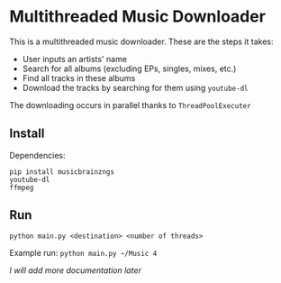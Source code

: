 # Multithreaded Music Downloader

This is a multithreaded music downloader. These are the steps it takes:
 - User inputs an artists' name
 - Search for all albums (excluding EPs, singles, mixes, etc.)
 - Find all tracks in these albums
 - Download the tracks by searching for them using `youtube-dl`
 
 The downloading occurs in parallel thanks to `ThreadPoolExecuter`

## Install
Dependencies:
```
pip install musicbrainzngs
youtube-dl
ffmpeg
```

## Run 
`python main.py <destination> <number of threads>`

Example run:
`python main.py ~/Music 4`

*I will add more documentation later*
